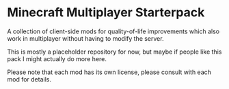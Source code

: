 # Minecraft Multiplayer Starterpack
A collection of client-side mods for quality-of-life improvements which also work in multiplayer without having to modify the server.

This is mostly a placeholder repository for now, but maybe if people like this pack I might actually do more here.

Please note that each mod has its own license, please consult with each mod for details.
